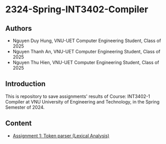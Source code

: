 # 2324-Spring-INT3402-Compiler

## Authors
- Nguyen Duy Hung, VNU-UET Computer Engineering Student, Class of 2025
- Nguyen Thanh An, VNU-UET Computer Engineering Student, Class of 2025
- Nguyen Thu Hien, VNU-UET Computer Engineering Student, Class of 2025

## Introduction
This is repository to save assignments' results of Course: INT3402-1 Compiler at VNU University of Engineering and Technology, in the Spring Semester of 2024.

## Content
- [Assignment 1: Token parser (Lexical Analysis)](https://github.com/conechmuadong/2324-Spring-INT3402-Compiler/tree/main/Assignment1)
